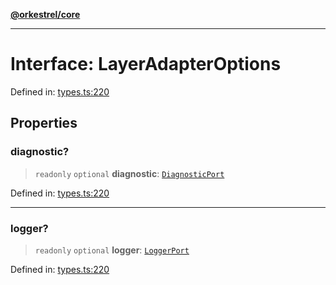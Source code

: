 [**@orkestrel/core**](../index.md)

***

# Interface: LayerAdapterOptions

Defined in: [types.ts:220](https://github.com/orkestrel/core/blob/4aab0d299da5f30a0c75f3eda95d1b02f821688d/src/types.ts#L220)

## Properties

### diagnostic?

> `readonly` `optional` **diagnostic**: [`DiagnosticPort`](DiagnosticPort.md)

Defined in: [types.ts:220](https://github.com/orkestrel/core/blob/4aab0d299da5f30a0c75f3eda95d1b02f821688d/src/types.ts#L220)

***

### logger?

> `readonly` `optional` **logger**: [`LoggerPort`](LoggerPort.md)

Defined in: [types.ts:220](https://github.com/orkestrel/core/blob/4aab0d299da5f30a0c75f3eda95d1b02f821688d/src/types.ts#L220)
